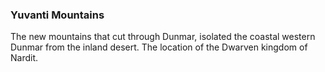 ### Yuvanti Mountains

The new mountains that cut through Dunmar, isolated the coastal western Dunmar from the inland desert. The location of the Dwarven kingdom of Nardit. 
